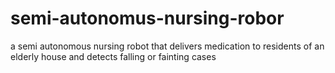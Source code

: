 # semi-autonomus-nursing-robor
 a semi autonomous nursing robot that delivers medication to residents of an elderly house and detects falling or fainting cases
